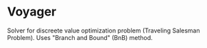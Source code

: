 # Voyager
Solver for discreete value optimization problem (Traveling Salesman Problem). Uses "Branch and Bound" (BnB) method.
